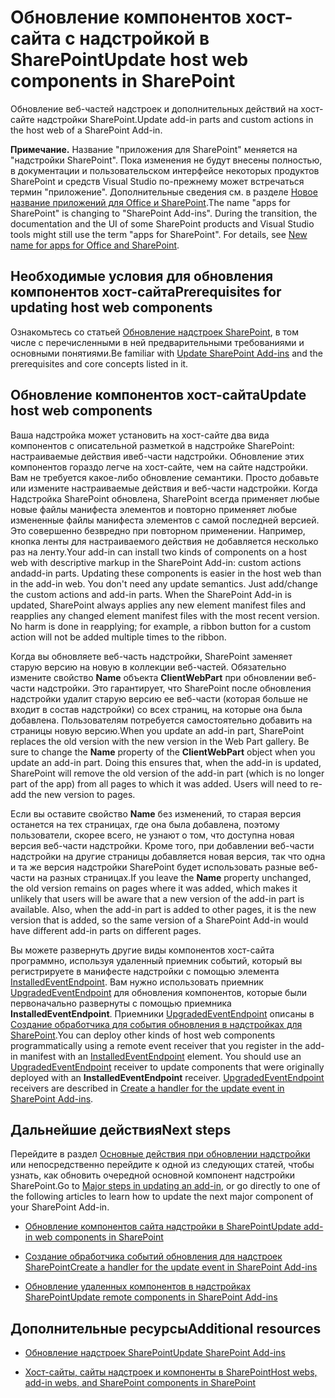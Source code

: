 
# <a name="update-host-web-components-in-sharepoint"></a><span data-ttu-id="d65b8-101">Обновление компонентов хост-сайта с надстройкой в SharePoint</span><span class="sxs-lookup"><span data-stu-id="d65b8-101">Update host web components in SharePoint</span></span>
<span data-ttu-id="d65b8-102">Обновление веб-частей надстроек и дополнительных действий на хост-сайте надстройки SharePoint.</span><span class="sxs-lookup"><span data-stu-id="d65b8-102">Update add-in parts and custom actions in the host web of a SharePoint Add-in.</span></span>
 

 <span data-ttu-id="d65b8-p101">**Примечание.** Название "приложения для SharePoint" меняется на "надстройки SharePoint". Пока изменения не будут внесены полностью, в документации и пользовательском интерфейсе некоторых продуктов SharePoint и средств Visual Studio по-прежнему может встречаться термин "приложение". Дополнительные сведения см. в разделе [Новое название приложений для Office и SharePoint](new-name-for-apps-for-sharepoint#bk_newname).</span><span class="sxs-lookup"><span data-stu-id="d65b8-p101">The name "apps for SharePoint" is changing to "SharePoint Add-ins". During the transition, the documentation and the UI of some SharePoint products and Visual Studio tools might still use the term "apps for SharePoint". For details, see [New name for apps for Office and SharePoint](new-name-for-apps-for-sharepoint#bk_newname).</span></span>
 


## <a name="prerequisites-for-updating-host-web-components"></a><span data-ttu-id="d65b8-106">Необходимые условия для обновления компонентов хост-сайта</span><span class="sxs-lookup"><span data-stu-id="d65b8-106">Prerequisites for updating host web components</span></span>
<span data-ttu-id="d65b8-107"><a name="Prerequisites"> </a></span><span class="sxs-lookup"><span data-stu-id="d65b8-107"></span></span>

<span data-ttu-id="d65b8-108">Ознакомьтесь со статьей [Обновление надстроек SharePoint](update-sharepoint-add-ins), в том числе с перечисленными в ней предварительными требованиями и основными понятиями.</span><span class="sxs-lookup"><span data-stu-id="d65b8-108">Be familiar with  [Update SharePoint Add-ins](update-sharepoint-add-ins) and the prerequisites and core concepts listed in it.</span></span>
 

 

## <a name="update-host-web-components"></a><span data-ttu-id="d65b8-109">Обновление компонентов хост-сайта</span><span class="sxs-lookup"><span data-stu-id="d65b8-109">Update host web components</span></span>
<span data-ttu-id="d65b8-110"><a name="UpdateHostWeb"> </a></span><span class="sxs-lookup"><span data-stu-id="d65b8-110"></span></span>

<span data-ttu-id="d65b8-p102">Ваша надстройка может установить на хост-сайте два вида компонентов с описательной разметкой в надстройке SharePoint: настраиваемые действия ивеб-части надстройки. Обновление этих компонентов гораздо легче на хост-сайте, чем на сайте надстройки. Вам не требуется какое-либо обновление семантики. Просто добавьте или измените настраиваемые действия и веб-части надстройки. Когда Надстройка SharePoint обновлена, SharePoint всегда применяет любые новые файлы манифеста элементов и повторно применяет любые измененные файлы манифеста элементов с самой последней версией. Это совершенно безвредно при повторном применении. Например, кнопка ленты для настраиваемого действия не добавляется несколько раз на ленту.</span><span class="sxs-lookup"><span data-stu-id="d65b8-p102">Your add-in can install two kinds of components on a host web with descriptive markup in the SharePoint Add-in: custom actions andadd-in parts. Updating these components is easier in the host web than in the add-in web. You don't need any update semantics. Just add/change the custom actions and add-in parts. When the SharePoint Add-in is updated, SharePoint always applies any new element manifest files and reapplies any changed element manifest files with the most recent version. No harm is done in reapplying; for example, a ribbon button for a custom action will not be added multiple times to the ribbon.</span></span>
 

 
<span data-ttu-id="d65b8-p103">Когда вы обновляете веб-часть надстройки, SharePoint заменяет старую версию на новую в коллекции веб-частей. Обязательно измените свойство **Name** объекта **ClientWebPart** при обновлении веб-части надстройки. Это гарантирует, что SharePoint после обновления надстройки удалит старую версию ее веб-части (которая больше не входит в состав надстройки) со всех страниц, на которые она была добавлена. Пользователям потребуется самостоятельно добавить на страницы новую версию.</span><span class="sxs-lookup"><span data-stu-id="d65b8-p103">When you update an add-in part, SharePoint replaces the old version with the new version in the Web Part gallery. Be sure to change the **Name** property of the **ClientWebPart** object when you update an add-in part. Doing this ensures that, when the add-in is updated, SharePoint will remove the old version of the add-in part (which is no longer part of the app) from all pages to which it was added. Users will need to re-add the new version to pages.</span></span>
 

 
<span data-ttu-id="d65b8-p104">Если вы оставите свойство **Name** без изменений, то старая версия останется на тех страницах, где она была добавлена, поэтому пользователи, скорее всего, не узнают о том, что доступна новая версия веб-части надстройки. Кроме того, при добавлении веб-части надстройки на другие страницы добавляется новая версия, так что одна и та же версия надстройки SharePoint будет использовать разные веб-части на разных страницах.</span><span class="sxs-lookup"><span data-stu-id="d65b8-p104">If you leave the **Name** property unchanged, the old version remains on pages where it was added, which makes it unlikely that users will be aware that a new version of the add-in part is available. Also, when the add-in part is added to other pages, it is the new version that is added, so the same version of a SharePoint Add-in would have different add-in parts on different pages.</span></span>
 

 
<span data-ttu-id="d65b8-p105">Вы можете развернуть другие виды компонентов хост-сайта программно, используя удаленный приемник событий, который вы регистрируете в манифесте надстройки с помощью элемента  [InstalledEventEndpoint](http://msdn.microsoft.com/library/af9f83d8-8325-3ede-d7b0-bb82c0445eb9%28Office.15%29.aspx). Вам нужно использовать приемник  [UpgradedEventEndpoint](http://msdn.microsoft.com/library/09a93d44-d295-47bb-f91c-d243178b0f53%28Office.15%29.aspx) для обновления компонентов, которые были первоначально развернуты с помощью приемника **InstalledEventEndpoint**. Приемники  [UpgradedEventEndpoint](http://msdn.microsoft.com/library/09a93d44-d295-47bb-f91c-d243178b0f53%28Office.15%29.aspx) описаны в [Создание обработчика для события обновления в надстройках для SharePoint](create-a-handler-for-the-update-event-in-sharepoint-add-ins).</span><span class="sxs-lookup"><span data-stu-id="d65b8-p105">You can deploy other kinds of host web components programmatically using a remote event receiver that you register in the add-in manifest with an  [InstalledEventEndpoint](http://msdn.microsoft.com/library/af9f83d8-8325-3ede-d7b0-bb82c0445eb9%28Office.15%29.aspx) element. You should use an [UpgradedEventEndpoint](http://msdn.microsoft.com/library/09a93d44-d295-47bb-f91c-d243178b0f53%28Office.15%29.aspx) receiver to update components that were originally deployed with an **InstalledEventEndpoint** receiver. [UpgradedEventEndpoint](http://msdn.microsoft.com/library/09a93d44-d295-47bb-f91c-d243178b0f53%28Office.15%29.aspx) receivers are described in [Create a handler for the update event in SharePoint Add-ins](create-a-handler-for-the-update-event-in-sharepoint-add-ins).</span></span>
 

 

## <a name="next-steps"></a><span data-ttu-id="d65b8-126">Дальнейшие действия</span><span class="sxs-lookup"><span data-stu-id="d65b8-126">Next steps</span></span>
<span data-ttu-id="d65b8-127"><a name="Next"> </a></span><span class="sxs-lookup"><span data-stu-id="d65b8-127"></span></span>

<span data-ttu-id="d65b8-128">Перейдите в раздел  [Основные действия при обновлении надстройки](update-sharepoint-add-ins#MajorAppUpgradeSteps) или непосредственно перейдите к одной из следующих статей, чтобы узнать, как обновить очередной основной компонент надстройки SharePoint.</span><span class="sxs-lookup"><span data-stu-id="d65b8-128">Go to  [Major steps in updating an add-in](update-sharepoint-add-ins#MajorAppUpgradeSteps), or go directly to one of the following articles to learn how to update the next major component of your SharePoint Add-in.</span></span>
 

 

-  [<span data-ttu-id="d65b8-129">Обновление компонентов сайта надстройки в SharePoint</span><span class="sxs-lookup"><span data-stu-id="d65b8-129">Update add-in web components in SharePoint</span></span>](update-add-in-web-components-in-sharepoint-2013)
    
 
-  [<span data-ttu-id="d65b8-130">Создание обработчика событий обновления для надстроек SharePoint</span><span class="sxs-lookup"><span data-stu-id="d65b8-130">Create a handler for the update event in SharePoint Add-ins</span></span>](create-a-handler-for-the-update-event-in-sharepoint-add-ins)
    
 
-  [<span data-ttu-id="d65b8-131">Обновление удаленных компонентов в надстройках SharePoint</span><span class="sxs-lookup"><span data-stu-id="d65b8-131">Update remote components in SharePoint Add-ins</span></span>](update-remote-components-in-sharepoint-add-ins)
    
 

## <a name="additional-resources"></a><span data-ttu-id="d65b8-132">Дополнительные ресурсы</span><span class="sxs-lookup"><span data-stu-id="d65b8-132">Additional resources</span></span>
<span data-ttu-id="d65b8-133"><a name="bk_addresources"> </a></span><span class="sxs-lookup"><span data-stu-id="d65b8-133"></span></span>


-  [<span data-ttu-id="d65b8-134">Обновление надстроек SharePoint</span><span class="sxs-lookup"><span data-stu-id="d65b8-134">Update SharePoint Add-ins</span></span>](update-sharepoint-add-ins)
    
 
-  [<span data-ttu-id="d65b8-135">Хост-сайты, сайты надстроек и компоненты в SharePoint</span><span class="sxs-lookup"><span data-stu-id="d65b8-135">Host webs, add-in webs, and SharePoint components in SharePoint</span></span>](host-webs-add-in-webs-and-sharepoint-components-in-sharepoint-2013)
    
 

